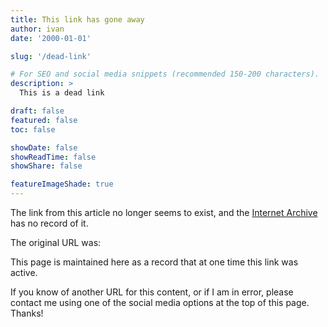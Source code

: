 ```yaml
---
title: This link has gone away
author: ivan
date: '2000-01-01'

slug: '/dead-link'

# For SEO and social media snippets (recommended 150-200 characters).
description: >
  This is a dead link

draft: false
featured: false
toc: false

showDate: false
showReadTime: false
showShare: false

featureImageShade: true
---
```


<div class="archive-link">The link from this article no longer seems to exist, and the <a href="https://web.archive.org/" class="internet-archive">Internet Archive</a> has no record of it.</div>

The original URL was:

<div class="dead-link"><span class="url"></span></div>

This page is maintained here as a record that at one time this link was active.

If you know of another URL for this content, or if I am in error, please contact
me using one of the social media options at the top of this page. Thanks!
